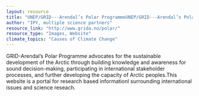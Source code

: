 ```yaml
---
layout: resource
title: "UNEP/GRID-­‐‑Arendal’s Polar ProgrammeUNEP/GRID-­‐‑Arendal’s Polar ProgrammeUNEP/GRID-­‐‑Arendal’s Polar Programme"
author: "IPY, multiple science partners"
resource_link: "http://www.grida.no/polar/"
resource_type: "Images, Website"
climate_topics: "Causes of Climate Change"
---
```


GRID-Arendal’s Polar Programme advocates for the sustainable development of the Arctic through building knowledge and awareness for sound decision-making, participating in international stakeholder processes, and further developing the capacity of Arctic peoples.This website is a portal for research based informationl surrounding international issues and science reseach.
